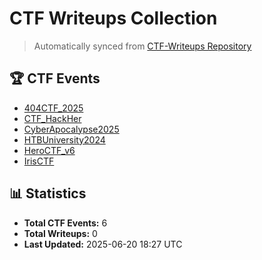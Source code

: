 # CTF Writeups Collection

> Automatically synced from [CTF-Writeups Repository](https://github.com/tham-le/CTF-Writeups)

## 🏆 CTF Events

- [404CTF_2025](./404CTF_2025/)
- [CTF_HackHer](./CTF_HackHer/)
- [CyberApocalypse2025](./CyberApocalypse2025/)
- [HTBUniversity2024](./HTBUniversity2024/)
- [HeroCTF_v6](./HeroCTF_v6/)
- [IrisCTF](./IrisCTF/)

## 📊 Statistics

- **Total CTF Events:** 6
- **Total Writeups:** 0
- **Last Updated:** 2025-06-20 18:27 UTC
